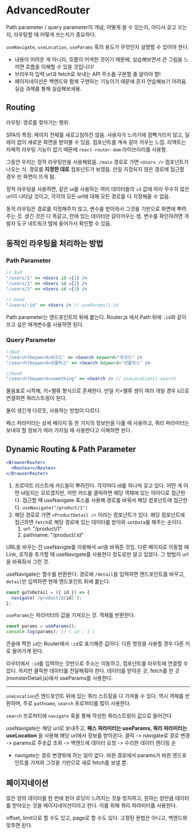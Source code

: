 # AdvancedRouter

Path parameter / query parameter의 개념, 어떻게 쓸 수 있는지, 어디서 갖고 오는지, 라우팅할 때 어떻게 쓰는지가 중요하다.

`useNavigate`, `useLocation`, `useParams` 훅의 용도가 무엇인지 설명할 수 있어야 한다.

- 내용이 어려운 게 아니라, 흐름이 어색한 것이기 때문에, 실습해보면서 큰 그림을 느끼면 흐름을 이해할 수 있을 것입니다!
- 브라우저 입력 url과 fetch로 보내는 API 주소를 구분할 줄 알아야 함!
- 페이지네이션은 백엔드와 함께 구현하는 기능이기 때문에 혼자 연습해보기 어려움. 실습 과제를 통해 실습해보세용.

## Routing

라우팅: 경로를 찾아가는 행위.

SPA의 특징: 페이지 전체를 새로고침하진 않음. 사용자가 느끼기에 깜빡거리지 않고, 딜레이 없이 새로운 화면을 받아볼 수 있음. 컴포넌트를 계속 갈아 끼우는 느낌. 리액트는 자체적 라우팅 기능이 없기 때문에 `react-router-dom` 라이브러리를 사용함.

그동안 우리는 정적 라우팅만을 사용해왔음. `/main` 경로로 가면 `<Users />` 컴포넌트가 나오는 식. 경로를 **지정한 대로** 컴포넌트가 보였음. 만일 지정되지 않은 경로에 접근할 경우 빈 화면이 뜨게 됨.

정적 라우팅을 사용하면, 같은 ui를 사용하는 여러 데이터들의 `id` 값에 따라 무수히 많은 url이 나타날 것이고, 각각의 모든 url에 대해 모든 경로를 다 지정해줄 수 없음.

동적 라우팅은 경로를 지정해주지 않고, 변수를 받아와서 그것을 기반으로 화면에 뿌려주는 것. 생긴 것은 다 똑같고, 안에 있는 데이터만 갈아끼우는 셈. 변수를 확인하려면 개발자 도구 네트워크 탭에 들어가서 확인할 수 있음.

## 동적인 라우팅을 처리하는 방법

### Path Parameter

```jsx
// Bad
"/users/1" => <Users id ={1} />
"/users/2" => <Users id ={2} />
"/users/3" => <Users id ={3} />

// Good
"/users/:id" => <Users /> // useParams().id
```

Path parameter는 엔드포인트의 뒤에 붙는다. Router.js 에서 Path 뒤에 `:id`와 같이 쓰고 싶은 매개변수를 사용하면 된다.

### Query Parameter

```jsx
//Bad
"/search?keyword=위코드" => <Search keyword="위코드" />
"/search?keyword=넷플릭스" => <Search keyword="넷플릭스" />

//Good
"/search?keyword=something" => <Search /> // useLocation().search
```

물음표로 시작해, 키=밸류 형식으로 존재한다. 만일 키=밸류 쌍이 여러 개일 경우 `&`으로 연결하면 쿼리스트링이 된다.

둘이 생긴게 다르듯, 사용하는 방법이 다르다.

패스 파라미터는 상세 페이지 등 한 가지의 정보만을 다룰 때 사용하고, 쿼리 파라미터는 보내야 할 정보가 여러 가지일 때 사용한다고 이해하면 된다.

## Dynamic Routing & Path Parameter

```jsx
<BrowserRouter>
  <Routes></Routes>
</BrowserRouter>
```

1. 프로덕트 리스트에 카드들이 뿌려진다. 각각마다 id를 하나씩 갖고 있다. 어떤 게 어떤 id일지는 모르겠지만, 어떤 카드를 클릭하면 해당 객체에 있는 아이디로 접근한다. 접근할 때 useNavigate 훅스를 사용해 경로를 바꿔서 해당 컴포넌트에 접근한다. `useNavigate("/product/1")`
2. 해당 경로로 가면 `<ProductDetail />` 이라는 컴포넌트가 있다. 해당 컴포넌트에 접근하면 `fetch`로 해당 경로에 있는 데이터를 받아와 `setData`를 해주는 순이다.
   1. url: "/product/1"
   2. pathname: "/product/:id"

URL을 바꾸는 건 useNavigte를 이용해서 url을 바꿔준 것임. 다른 페이지로 이동할 때 Link, 로직을 추가할 때 useNavigate를 사용한다 정도로만 알고 있었다. 그 방법이 url을 바꿔줘서 그런 것.

useNavigate는 함수를 반환한다. 경로에 `/detail`을 입력하면 엔드포인트를 바꾸고, `detail`만 입력하면 현재 엔드포인트 뒤에 붙는다.

```jsx
const goToDetail = ({ id }) => {
  navigate(`/product/${id}`);
};
```

`useParams`는 파라미터의 값을 가져오는 것. 객체를 반환한다.

```jsx
const params = useParams();
console.log(params); // { id : 1 }
```

콘솔에 찍힌 `id`는 Router에서 `:id`로 표기해준 값이다. 다른 명칭을 사용할 경우 다른 키로 들어가게 된다.

라우터에서 `:id`를 입력하는 것만으로 주소는 이동하고, 컴포넌트를 라우트에 연결할 수 있다. 하지만 클릭한 데이터를 전달해줘야 한다. 데이터를 받아온 곳, fetch를 한 곳(monsterDetail.js)에서 useParams를 사용한다.

---

`useLocation`은 엔드포인트 뒤에 있는 쿼리 스트링을 다 가져올 수 있다. 역시 객체를 반환하며, 주로 `pathname`, `search` 프로퍼티를 많이 사용한다.

`search` 프로퍼티에 `navigate` 훅을 통해 작성한 쿼리스트링이 값으로 들어간다

useNavigate는 해당 url로 보내주고, **패스 파라미터는 useParams, 쿼리 파라미터는 useLocation** 을 사용해 해당 url에서 정보를 받아온다.
클릭 -> navigate로 경로 변경 -> params로 주솟값 조회 -> 백엔드에 데이터 요청 -> 수리한 데이터 렌더링 순

- navigate는 경로 변경밖에 하는 일이 없다. 바뀐 경로에서 params가 바뀐 엔드포인트를 가져와 그것을 기반으로 새로 fetch를 보낼 뿐.

## 페이지네이션

많은 양의 데이터를 한 번에 받아 로딩이 느려지는 것을 방지하고, 원하는 양만큼 데이터를 받아오는 것을 페이지네이션이라고 한다. 이를 위해 쿼리 파라미터를 사용한다.

offset, limit으로 할 수도 있고, page로 할 수도 있다. 고정된 문법은 아니고, 백엔드와 맞추면 된다.
